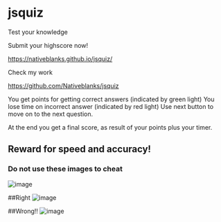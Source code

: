 # jsquiz

Test your knowledge

Submit your highscore now!

https://nativeblanks.github.io/jsquiz/

Check my work

https://github.com/Nativeblanks/jsquiz

You get points for getting correct answers (indicated by green light)
You lose time on incorrect answer (indicated by red light)
Use next button to move on to the next question.

At the end you get a final score, as result of your points plus your timer. 

## Reward for speed and accuracy!
### Do not use these images to cheat


![image](https://user-images.githubusercontent.com/86581872/131234207-a9451f43-fd04-4e25-b053-82ef3b3c4d2a.png)


##Right
![image](https://user-images.githubusercontent.com/86581872/131234264-37229e08-9d7c-4245-8efe-4ef03495a848.png)


##Wrong!!
![image](https://user-images.githubusercontent.com/86581872/131234271-b9d13df0-f034-44ec-b714-2609203ab7d2.png)
